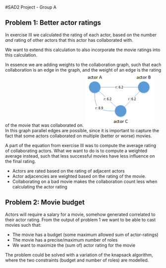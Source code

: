 #SAD2 Project - Group A

Problem 1: Better actor ratings
-------------------------------
In exercise III we calculated the rating of each actor, based on the number *and* rating of other actors that this actor has collaborated with.

We want to extend this calculation to also incorporate the movie ratings into this calculation.

In essence we are adding weights to the collaboration graph, such that each collaboration is an edge in the graph, and the weight of an edge is the rating of the movie that was collaborated on.
![](weighted3.png)  
In this graph parallel edges are possible, since it is important to capture the fact that some actors collaborated on multiple (better or worse) movies.

A part of the equation from exercise III was to compute the average rating of collaborating actors. What we want to do is to compute a weighted average instead, such that less successful movies have less influence on the final rating.

* Actors are rated based on the rating of adjacent actors
* Actor adjacencies are weighted based on the rating of the movie. 
* Collaborating on a bad movie makes the collaboration count less when calculating the actor rating


Problem 2: Movie budget
-----------------------
Actors will require a salary for a movie, somehow generated correlated to their actor rating.
From the output of problem 1 we want to be able to cast movies such that:

* The movie has a budget (some maximum allowed sum of actor-ratings)
* The movie has a precise/maximum number of roles
* We want to maximize the (sum of) actor rating for the movie  

The problem could be solved with a variation of the knapsack algorithm, where the two constraints (budget and number of roles) are modelled.